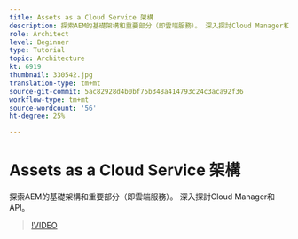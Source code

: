 ```yaml
---
title: Assets as a Cloud Service 架構
description: 探索AEM的基礎架構和重要部分（即雲端服務）。 深入探討Cloud Manager和API。
role: Architect
level: Beginner
type: Tutorial
topic: Architecture
kt: 6919
thumbnail: 330542.jpg
translation-type: tm+mt
source-git-commit: 5ac82928d4b0bf75b348a414793c24c3aca92f36
workflow-type: tm+mt
source-wordcount: '56'
ht-degree: 25%

---
```



# Assets as a Cloud Service 架構

探索AEM的基礎架構和重要部分（即雲端服務）。 深入探討Cloud Manager和API。

>[!VIDEO](https://video.tv.adobe.com/v/330542/?quality=12&learn=on)